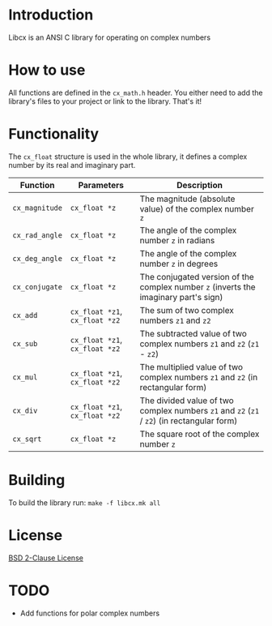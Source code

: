 # Introduction
Libcx is an ANSI C library for operating on complex numbers

# How to use
All functions are defined in the `cx_math.h` header. You either need to add the library's files to your project or link to the library. That's it!

# Functionality
The `cx_float` structure is used in the whole library, it defines a complex number by its real and imaginary part.

Function | Parameters | Description
--- | --- | ---
`cx_magnitude` | `cx_float *z` | The magnitude (absolute value) of the complex number `z`
`cx_rad_angle` | `cx_float *z` | The angle of the complex number `z` in radians
`cx_deg_angle` | `cx_float *z` | The angle of the complex number `z` in degrees
`cx_conjugate` | `cx_float *z` | The conjugated version of the complex number `z` (inverts the imaginary part's sign)
`cx_add` | `cx_float *z1`, `cx_float *z2` | The sum of two complex numbers `z1` and `z2`
`cx_sub` | `cx_float *z1`, `cx_float *z2` | The subtracted value of two complex numbers `z1` and `z2` (`z1` - `z2`)
`cx_mul` | `cx_float *z1`, `cx_float *z2` | The multiplied value of two complex numbers `z1` and `z2` (in rectangular form)
`cx_div` | `cx_float *z1`, `cx_float *z2` | The divided value of two complex numbers `z1` and `z2` (`z1` / `z2`) (in rectangular form)
`cx_sqrt` | `cx_float *z` | The square root of the complex number `z`

# Building
To build the library run:
  `make -f libcx.mk all`

# License
[BSD 2-Clause License](https://github.com/mbizov/libcx/LICENSE)

# TODO
* Add functions for polar complex numbers
